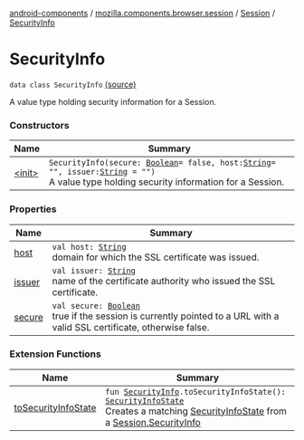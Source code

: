 [android-components](../../../index.md) / [mozilla.components.browser.session](../../index.md) / [Session](../index.md) / [SecurityInfo](./index.md)

# SecurityInfo

`data class SecurityInfo` [(source)](https://github.com/mozilla-mobile/android-components/blob/master/components/browser/session/src/main/java/mozilla/components/browser/session/Session.kt#L120)

A value type holding security information for a Session.

### Constructors

| Name | Summary |
|---|---|
| [&lt;init&gt;](-init-.md) | `SecurityInfo(secure: `[`Boolean`](https://kotlinlang.org/api/latest/jvm/stdlib/kotlin/-boolean/index.html)` = false, host: `[`String`](https://kotlinlang.org/api/latest/jvm/stdlib/kotlin/-string/index.html)` = "", issuer: `[`String`](https://kotlinlang.org/api/latest/jvm/stdlib/kotlin/-string/index.html)` = "")`<br>A value type holding security information for a Session. |

### Properties

| Name | Summary |
|---|---|
| [host](host.md) | `val host: `[`String`](https://kotlinlang.org/api/latest/jvm/stdlib/kotlin/-string/index.html)<br>domain for which the SSL certificate was issued. |
| [issuer](issuer.md) | `val issuer: `[`String`](https://kotlinlang.org/api/latest/jvm/stdlib/kotlin/-string/index.html)<br>name of the certificate authority who issued the SSL certificate. |
| [secure](secure.md) | `val secure: `[`Boolean`](https://kotlinlang.org/api/latest/jvm/stdlib/kotlin/-boolean/index.html)<br>true if the session is currently pointed to a URL with a valid SSL certificate, otherwise false. |

### Extension Functions

| Name | Summary |
|---|---|
| [toSecurityInfoState](../../../mozilla.components.browser.session.ext/to-security-info-state.md) | `fun `[`SecurityInfo`](./index.md)`.toSecurityInfoState(): `[`SecurityInfoState`](../../../mozilla.components.browser.state.state/-security-info-state/index.md)<br>Creates a matching [SecurityInfoState](../../../mozilla.components.browser.state.state/-security-info-state/index.md) from a [Session.SecurityInfo](./index.md) |
